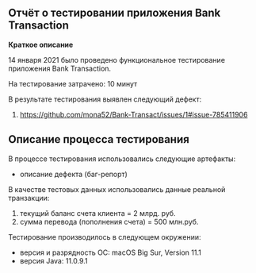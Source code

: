 ## **Отчёт о тестировании приложения Bank Transaction**
**Краткое описание**

14 января 2021 было проведено функциональное тестирование приложения Bank Transaction.

На тестирование затрачено: 10 минут

В результате тестирования выявлен следующий дефект:
1. https://github.com/mona52/Bank-Transact/issues/1#issue-785411906

## **Описание процесса тестирования**
В процессе тестирования использовались следующие артефакты:
- описание дефекта (баг-репорт)

В качестве тестовых данных использовались данные реальной транзакции:
1. текущий баланс счета клиента = 2 млрд. руб.
1. сумма перевода (пополнения счета) = 500 млн.руб.

Тестирование производилось в следующем окружении:
- версия и разрядность ОС: macOS Big Sur, Version 11.1
- версия Java: 11.0.9.1